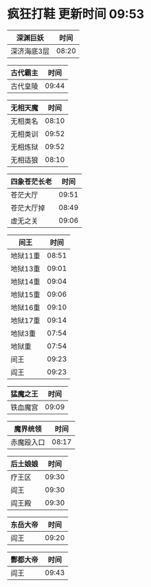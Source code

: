 # 疯狂打鞋 更新时间 09:53

| 深渊巨妖   | 时间    |
|--------|-------|
| 深济海底3层 | 08:20 |

| 古代霸主   | 时间    |
|--------|-------|
| 古代皇陵 | 09:44 |

| 无相天魔   | 时间    |
|--------|-------|
| 无相类名 | 08:10 |
| 无相类训 | 09:52 |
| 无相炼狱 | 09:52 |
| 无相适狼 | 08:10 |

| 四象苍茫长老   | 时间    |
|--------|-------|
| 苍茫大厅 | 09:51 |
| 苍茫大厅掉 | 08:49 |
| 虚无之关 | 09:06 |

| 间王   | 时间    |
|--------|-------|
| 地狱11重 | 08:51 |
| 地狱13重 | 09:01 |
| 地狱14重 | 09:04 |
| 地狱15重 | 09:06 |
| 地狱16重 | 09:10 |
| 地狱17重 | 09:14 |
| 地狱3重 | 07:54 |
| 地狱重 | 07:54 |
| 间王 | 09:23 |
| 阎王 | 09:23 |

| 猛魔之王   | 时间    |
|--------|-------|
| 铁血魔宫 | 09:09 |

| 魔界统领   | 时间    |
|--------|-------|
| 赤魔殴入口 | 08:17 |

| 后土娘娘   | 时间    |
|--------|-------|
| 疗王区 | 09:30 |
| 阎王 | 09:30 |
| 阎王殿 | 09:30 |

| 东岳大帝   | 时间    |
|--------|-------|
| 阎王 | 09:20 |

| 酆都大帝   | 时间    |
|--------|-------|
| 阎王 | 09:43 |